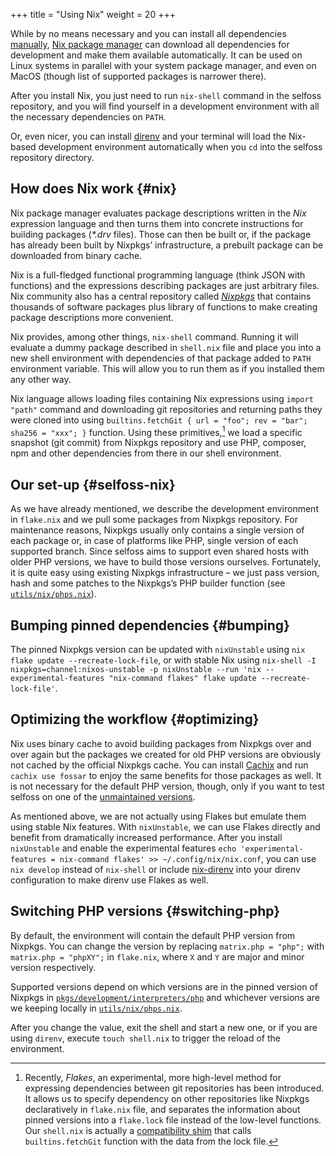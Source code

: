 +++
title = "Using Nix"
weight = 20
+++

While by no means necessary and you can install all dependencies [manually](@/docs/development/setting-up.md), [Nix package manager](https://nixos.org/download.html) can download all dependencies for development and make them available automatically. It can be used on Linux systems in parallel with your system package manager, and even on MacOS (though list of supported packages is narrower there).

After you install Nix, you just need to run `nix-shell` command in the selfoss repository, and you will find yourself in a development environment with all the necessary dependencies on `PATH`.

Or, even nicer, you can install [direnv](https://direnv.net/) and your terminal will load the Nix-based development environment automatically when you `cd` into the selfoss repository directory.

## How does Nix work {#nix}

Nix package manager evaluates package descriptions written in the *Nix* expression language and then turns them into concrete instructions for building packages (*\*.drv* files). Those can then be built or, if the package has already been built by Nixpkgs’ infrastructure, a prebuilt package can be downloaded from binary cache.

Nix is a full-fledged functional programming language (think JSON with functions) and the expressions describing packages are just arbitrary files. Nix community also has a central repository called [*Nixpkgs*](https://github.com/NixOS/nixpkgs) that contains thousands of software packages plus library of functions to make creating package descriptions more convenient.

Nix provides, among other things, `nix-shell` command. Running it will evaluate a dummy package described in `shell.nix` file and place you into a new shell environment with dependencies of that package added to `PATH` environment variable. This will allow you to run them as if you installed them any other way.

Nix language allows loading files containing Nix expressions using `import "path"` command and downloading git repositories and returning paths they were cloned into using `builtins.fetchGit { url = "foo"; rev = "bar"; sha256 = "xxx"; }` function. Using these primitives,[^flakes] we load a specific snapshot (git commit) from Nixpkgs repository and use PHP, composer, npm and other dependencies from there in our shell environment.

[^flakes]: Recently, *Flakes*, an experimental, more high-level method for expressing dependencies between git repositories has been introduced. It allows us to specify dependency on other repositories like Nixpkgs declaratively in `flake.nix` file, and separates the information about pinned versions into a `flake.lock` file instead of the low-level functions. Our `shell.nix` is actually a [compatibility shim](https://github.com/edolstra/flake-compat/) that calls `builtins.fetchGit` function with the data from the lock file.

## Our set-up  {#selfoss-nix}

As we have already mentioned, we describe the development environment in `flake.nix` and we pull some packages from Nixpkgs repository. For maintenance reasons, Nixpkgs usually only contains a single version of each package or, in case of platforms like PHP, single version of each supported branch. Since selfoss aims to support even shared hosts with older PHP versions, we have to build those versions ourselves. Fortunately, it is quite easy using existing Nixpkgs infrastructure – we just pass version, hash and some patches to the Nixpkgs’s PHP builder function (see [`utils/nix/phps.nix`](https://github.com/fossar/selfoss/blob/master/utils/nix/phps.nix)).

## Bumping pinned dependencies {#bumping}

The pinned Nixpkgs version can be updated with `nixUnstable` using `nix flake update --recreate-lock-file`, or with stable Nix using `nix-shell -I nixpkgs=channel:nixos-unstable -p nixUnstable --run 'nix --experimental-features "nix-command flakes" flake update --recreate-lock-file'`.

## Optimizing the workflow {#optimizing}

Nix uses binary cache to avoid building packages from Nixpkgs over and over again but the packages we created for old PHP versions are obviously not cached by the official Nixpkgs cache. You can install [Cachix](https://docs.cachix.org/installation.html) and run `cachix use fossar` to enjoy the same benefits for those packages as well. It is not necessary for the default PHP version, though, only if you want to test selfoss on one of the [unmaintained versions](#switching-php).

As mentioned above, we are not actually using Flakes but emulate them using stable Nix features. With `nixUnstable`, we can use Flakes directly and benefit from dramatically increased performance. After you install `nixUnstable` and enable the experimental features `echo 'experimental-features = nix-command flakes' >> ~/.config/nix/nix.conf`, you can use `nix develop` instead of `nix-shell` or include [nix-direnv](https://github.com/nix-community/nix-direnv) into your direnv configuration to make direnv use Flakes as well.

## Switching PHP versions {#switching-php}

By default, the environment will contain the default PHP version from Nixpkgs. You can change the version by replacing `matrix.php = "php";` with `matrix.php = "phpXY";` in `flake.nix`, where `X` and `Y` are major and minor version respectively.

Supported versions depend on which versions are in the pinned version of Nixpkgs in [`pkgs/development/interpreters/php`](https://github.com/NixOS/nixpkgs/tree/nixpkgs-unstable/pkgs/development/interpreters/php) and whichever versions are we keeping locally in [`utils/nix/phps.nix`](https://github.com/fossar/selfoss/blob/master/utils/nix/phps.nix).

After you change the value, exit the shell and start a new one, or if you are using `direnv`, execute `touch shell.nix` to trigger the reload of the environment.
